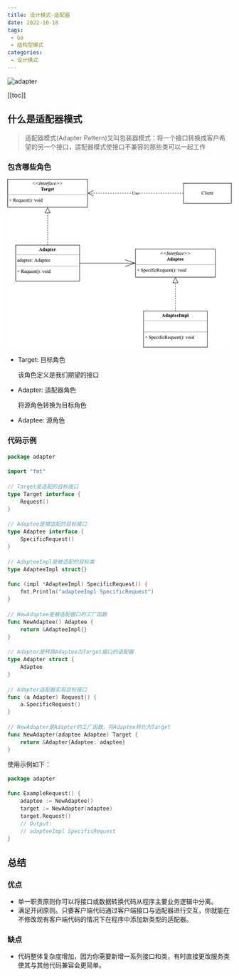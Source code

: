 ```yaml
---
title: 设计模式-适配器
date: 2022-10-18
tags:
 - Go
 - 结构型模式
categories:
 - 设计模式
---
```


![adapter](https://refactoringguru.cn/images/patterns/content/adapter/adapter-zh-2x.png)

<!-- more -->

[[toc]]

## 什么是适配器模式

> 适配器模式(Adapter Pattern)又叫包装器模式：将一个接口转换成客户希望的另一个接口，适配器模式使接口不兼容的那些类可以一起工作

### 包含哪些角色

![适配器](../images/adapter.png)

- Target: 目标角色

  该角色定义是我们期望的接口

- Adapter: 适配器角色
  
  将源角色转换为目标角色

- Adaptee: 源角色

### 代码示例

```go
package adapter

import "fmt"

// Target是适配的目标接口
type Target interface {
	Request()
}

// Adaptee是被适配的目标接口
type Adaptee interface {
	SpecificRequest()
}

// AdapteeImpl是被适配的目标类
type AdapteeImpl struct{}

func (impl *AdapteeImpl) SpecificRequest() {
	fmt.Println("adapteeImpl SpecificRequest")
}

// NewAdaptee是被适配接口的工厂函数
func NewAdaptee() Adaptee {
	return &AdapteeImpl{}
}

// Adapter是转换Adaptee为Target接口的适配器
type Adapter struct {
	Adaptee
}

// Adapter适配器实现目标接口
func (a Adapter) Request() {
	a.SpecificRequest()
}

// NewAdapter是Adapter的工厂函数，将Adaptee转化为Target
func NewAdapter(adaptee Adaptee) Target {
	return &Adapter{Adaptee: adaptee}
}
```

使用示例如下：

```go
package adapter

func ExampleRequest() {
	adaptee := NewAdaptee()
	target := NewAdapter(adaptee)
	target.Request()
	// Output:
	// adapteeImpl SpecificRequest
}
```

## 总结

### 优点

- 单一职责原则你可以将接口或数据转换代码从程序主要业务逻辑中分离。
- 满足开闭原则。只要客户端代码通过客户端接口与适配器进行交互，你就能在不修改现有客户端代码的情况下在程序中添加新类型的适配器。

### 缺点

- 代码整体复杂度增加，因为你需要新增一系列接口和类，有时直接更改服务类使其与其他代码兼容会更简单。
